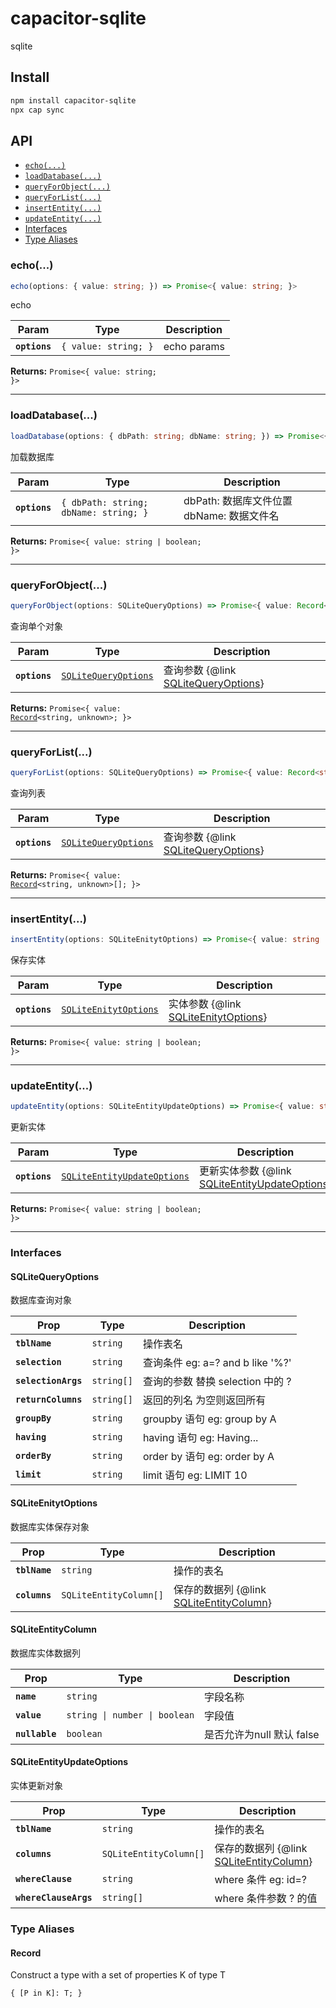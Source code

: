 # capacitor-sqlite

sqlite

## Install

```bash
npm install capacitor-sqlite
npx cap sync
```

## API

<docgen-index>

* [`echo(...)`](#echo)
* [`loadDatabase(...)`](#loaddatabase)
* [`queryForObject(...)`](#queryforobject)
* [`queryForList(...)`](#queryforlist)
* [`insertEntity(...)`](#insertentity)
* [`updateEntity(...)`](#updateentity)
* [Interfaces](#interfaces)
* [Type Aliases](#type-aliases)

</docgen-index>

<docgen-api>
<!--Update the source file JSDoc comments and rerun docgen to update the docs below-->

### echo(...)

```typescript
echo(options: { value: string; }) => Promise<{ value: string; }>
```

echo

| Param         | Type                            | Description |
| ------------- | ------------------------------- | ----------- |
| **`options`** | <code>{ value: string; }</code> | echo params |

**Returns:** <code>Promise&lt;{ value: string; }&gt;</code>

--------------------


### loadDatabase(...)

```typescript
loadDatabase(options: { dbPath: string; dbName: string; }) => Promise<{ value: string | boolean; }>
```

加载数据库

| Param         | Type                                             | Description                   |
| ------------- | ------------------------------------------------ | ----------------------------- |
| **`options`** | <code>{ dbPath: string; dbName: string; }</code> | dbPath: 数据库文件位置 dbName: 数据文件名 |

**Returns:** <code>Promise&lt;{ value: string | boolean; }&gt;</code>

--------------------


### queryForObject(...)

```typescript
queryForObject(options: SQLiteQueryOptions) => Promise<{ value: Record<string, unknown>; }>
```

查询单个对象

| Param         | Type                                                              | Description                                                       |
| ------------- | ----------------------------------------------------------------- | ----------------------------------------------------------------- |
| **`options`** | <code><a href="#sqlitequeryoptions">SQLiteQueryOptions</a></code> | 查询参数 {@link <a href="#sqlitequeryoptions">SQLiteQueryOptions</a>} |

**Returns:** <code>Promise&lt;{ value: <a href="#record">Record</a>&lt;string, unknown&gt;; }&gt;</code>

--------------------


### queryForList(...)

```typescript
queryForList(options: SQLiteQueryOptions) => Promise<{ value: Record<string, unknown>[]; }>
```

查询列表

| Param         | Type                                                              | Description                                                       |
| ------------- | ----------------------------------------------------------------- | ----------------------------------------------------------------- |
| **`options`** | <code><a href="#sqlitequeryoptions">SQLiteQueryOptions</a></code> | 查询参数 {@link <a href="#sqlitequeryoptions">SQLiteQueryOptions</a>} |

**Returns:** <code>Promise&lt;{ value: <a href="#record">Record</a>&lt;string, unknown&gt;[]; }&gt;</code>

--------------------


### insertEntity(...)

```typescript
insertEntity(options: SQLiteEnitytOptions) => Promise<{ value: string | boolean; }>
```

保存实体

| Param         | Type                                                                | Description                                                         |
| ------------- | ------------------------------------------------------------------- | ------------------------------------------------------------------- |
| **`options`** | <code><a href="#sqliteenitytoptions">SQLiteEnitytOptions</a></code> | 实体参数 {@link <a href="#sqliteenitytoptions">SQLiteEnitytOptions</a>} |

**Returns:** <code>Promise&lt;{ value: string | boolean; }&gt;</code>

--------------------


### updateEntity(...)

```typescript
updateEntity(options: SQLiteEntityUpdateOptions) => Promise<{ value: string | boolean; }>
```

更新实体

| Param         | Type                                                                            | Description                                                                       |
| ------------- | ------------------------------------------------------------------------------- | --------------------------------------------------------------------------------- |
| **`options`** | <code><a href="#sqliteentityupdateoptions">SQLiteEntityUpdateOptions</a></code> | 更新实体参数 {@link <a href="#sqliteentityupdateoptions">SQLiteEntityUpdateOptions</a>} |

**Returns:** <code>Promise&lt;{ value: string | boolean; }&gt;</code>

--------------------


### Interfaces


#### SQLiteQueryOptions

数据库查询对象

| Prop                | Type                  | Description                  |
| ------------------- | --------------------- | ---------------------------- |
| **`tblName`**       | <code>string</code>   | 操作表名                         |
| **`selection`**     | <code>string</code>   | 查询条件 eg: a=? and b like '%?' |
| **`selectionArgs`** | <code>string[]</code> | 查询的参数 替换 selection 中的 ?      |
| **`returnColumns`** | <code>string[]</code> | 返回的列名 为空则返回所有                |
| **`groupBy`**       | <code>string</code>   | groupby 语句 eg: group by A    |
| **`having`**        | <code>string</code>   | having 语句 eg: Having...      |
| **`orderBy`**       | <code>string</code>   | order by 语句 eg: order by A   |
| **`limit`**         | <code>string</code>   | limit 语句 eg: LIMIT 10        |


#### SQLiteEnitytOptions

数据库实体保存对象

| Prop          | Type                              | Description                                                         |
| ------------- | --------------------------------- | ------------------------------------------------------------------- |
| **`tblName`** | <code>string</code>               | 操作的表名                                                               |
| **`columns`** | <code>SQLiteEntityColumn[]</code> | 保存的数据列 {@link <a href="#sqliteentitycolumn">SQLiteEntityColumn</a>} |


#### SQLiteEntityColumn

数据库实体数据列

| Prop           | Type                                     | Description        |
| -------------- | ---------------------------------------- | ------------------ |
| **`name`**     | <code>string</code>                      | 字段名称               |
| **`value`**    | <code>string \| number \| boolean</code> | 字段值                |
| **`nullable`** | <code>boolean</code>                     | 是否允许为null 默认 false |


#### SQLiteEntityUpdateOptions

实体更新对象

| Prop                  | Type                              | Description                                                         |
| --------------------- | --------------------------------- | ------------------------------------------------------------------- |
| **`tblName`**         | <code>string</code>               | 操作的表名                                                               |
| **`columns`**         | <code>SQLiteEntityColumn[]</code> | 保存的数据列 {@link <a href="#sqliteentitycolumn">SQLiteEntityColumn</a>} |
| **`whereClause`**     | <code>string</code>               | where 条件 eg: id=?                                                   |
| **`whereClauseArgs`** | <code>string[]</code>             | where 条件参数 ? 的值                                                     |


### Type Aliases


#### Record

Construct a type with a set of properties K of type T

<code>{ [P in K]: T; }</code>

</docgen-api>
